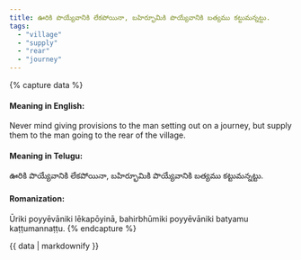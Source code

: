 ```yaml
---
title: ఊరికి పొయ్యేవానికి లేకపోయినా, బహిర్భూమికి పొయ్యేవానికి బత్యము కట్టుమన్నట్టు.
tags:
  - "village"
  - "supply"
  - "rear"
  - "journey"
---
```


{% capture data %}
#### Meaning in English:
Never mind giving provisions to the man setting out on a journey, but supply them to the man going to the rear of the village.

#### Meaning in Telugu:
ఊరికి పొయ్యేవానికి లేకపోయినా, బహిర్భూమికి పొయ్యేవానికి బత్యము కట్టుమన్నట్టు.

#### Romanization:
Ūriki poyyēvāniki lēkapōyinā, bahirbhūmiki poyyēvāniki batyamu kaṭṭumannaṭṭu.
{% endcapture %}

{{ data | markdownify }}

